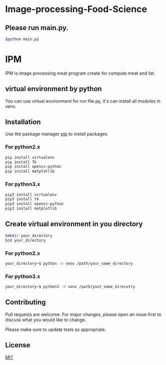 # Image-processing-Food-Science

## Please run main.py.
```bash
$python main.py
```


# IPM

IPM is image processing meat program create for compute meat and fat.

## virtual environment by python

You can use virtual environment for run file.py, it's can install all modules in venv.

## Installation

Use the package manager [pip](https://pip.pypa.io/en/stable/) to install packages.

### For python2.x
```bash
pip install virtualenv
pip install Tk
pip install opencv-python
pip install matplotlib
```
### For python3.x
```bash
pip3 install virtualenv
pip3 install tk
pip3 install opencv-python
pip3 install matplotlib
```
## Create virtual environment in you directory
```bash
$mkdir your_directory
$cd your_directory
```
### For python2.x
```bash
your_directory~$ python -m venv /path/your_name_directory
```
### For python3.x
```bash
your_directory~$ python3 -m venv /path/yout_name_direcotry
```

## Contributing
Pull requests are welcome. For major changes, please open an issue first to discuss what you would like to change.

Please make sure to update tests as appropriate.

## License
[MIT](https://choosealicense.com/licenses/mit/)
